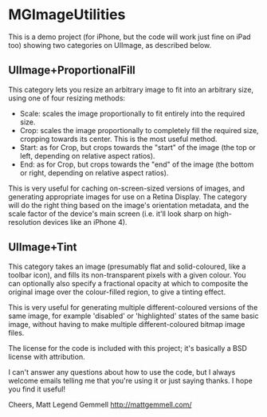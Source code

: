 MGImageUtilities
================

This is a demo project (for iPhone, but the code will work just fine on iPad too) showing two categories on UIImage, as described below.


UIImage+ProportionalFill
------------------------

This category lets you resize an arbitrary image to fit into an arbitrary size, using one of four resizing methods:
- Scale: scales the image proportionally to fit entirely into the required size.
- Crop: scales the image proportionally to completely fill the required size, cropping towards its center. This is the most useful method.
- Start: as for Crop, but crops towards the "start" of the image (the top or left, depending on relative aspect ratios).
- End: as for Crop, but crops towards the "end" of the image (the bottom or right, depending on relative aspect ratios).

This is very useful for caching on-screen-sized versions of images, and generating appropriate images for use on a Retina Display. The category will do the right thing based on the image's orientation metadata, and the scale factor of the device's main screen (i.e. it'll look sharp on high-resolution devices like an iPhone 4).


UIImage+Tint
------------

This category takes an image (presumably flat and solid-coloured, like a toolbar icon), and fills its non-transparent pixels with a given colour. You can optionally also specify a fractional opacity at which to composite the original image over the colour-filled region, to give a tinting effect.

This is very useful for generating multiple different-coloured versions of the same image, for example 'disabled' or 'highlighted' states of the same basic image, without having to make multiple different-coloured bitmap image files.


The license for the code is included with this project; it's basically a BSD license with attribution.

I can't answer any questions about how to use the code, but I always welcome emails telling me that you're using it or just saying thanks. I hope you find it useful!


Cheers,
Matt Legend Gemmell
http://mattgemmell.com/
